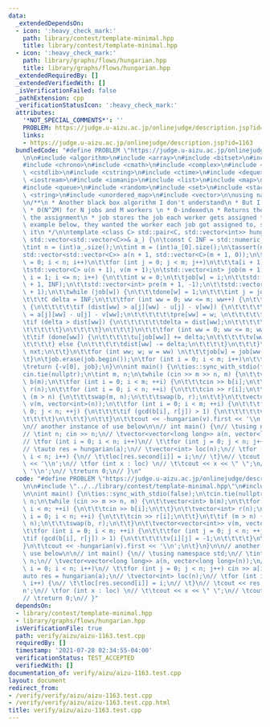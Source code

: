 ```yaml
---
data:
  _extendedDependsOn:
  - icon: ':heavy_check_mark:'
    path: library/contest/template-minimal.hpp
    title: library/contest/template-minimal.hpp
  - icon: ':heavy_check_mark:'
    path: library/graphs/flows/hungarian.hpp
    title: library/graphs/flows/hungarian.hpp
  _extendedRequiredBy: []
  _extendedVerifiedWith: []
  _isVerificationFailed: false
  _pathExtension: cpp
  _verificationStatusIcon: ':heavy_check_mark:'
  attributes:
    '*NOT_SPECIAL_COMMENTS*': ''
    PROBLEM: https://judge.u-aizu.ac.jp/onlinejudge/description.jsp?id=1163
    links:
    - https://judge.u-aizu.ac.jp/onlinejudge/description.jsp?id=1163
  bundledCode: "#define PROBLEM \"https://judge.u-aizu.ac.jp/onlinejudge/description.jsp?id=1163\"\
    \n\n#include <algorithm>\n#include <array>\n#include <bitset>\n#include <cassert>\n\
    #include <chrono>\n#include <cmath>\n#include <complex>\n#include <cstdio>\n#include\
    \ <cstdlib>\n#include <cstring>\n#include <ctime>\n#include <deque>\n#include\
    \ <iostream>\n#include <iomanip>\n#include <list>\n#include <map>\n#include <numeric>\n\
    #include <queue>\n#include <random>\n#include <set>\n#include <stack>\n#include\
    \ <string>\n#include <unordered_map>\n#include <vector>\n\nusing namespace std;\n\
    \n/**\n * Another black box algorithm I don't understand\n * But I can use \n\
    \ * O(N^2M) for N jobs and M workers \n * 0-indexed\n * Returns the cost, and\
    \ the assignment\n * job stores the job each worker gets assigned to\n * In the\
    \ example below, they wanted the worker each job got assigned to, so I inverted\
    \ it\n */\n\ntemplate <class C> std::pair<C, std::vector<int>> hungarian(const\
    \ std::vector<std::vector<C>>& a_) {\n\tconst C INF = std::numeric_limits<C>::max();\n\
    \tint n = (int)a_.size();\n\tint m = (int)a_[0].size();\n\tassert(n <= m);\n\t\
    std::vector<std::vector<C>> a(n + 1, std::vector<C>(m + 1, 0));\n\tfor (int i\
    \ = 0; i < n; i++)\n\t\tfor (int j = 0; j < m; j++)\n\t\t\ta[i + 1][j + 1] = a_[i][j];\n\
    \tstd::vector<C> u(n + 1), v(m + 1);\n\tstd::vector<int> job(m + 1);\n\tfor (int\
    \ i = 1; i <= n; i++) {\n\t\tint w = 0;\n\t\tjob[w] = i;\n\t\tstd::vector<C> dist(m\
    \ + 1, INF);\n\t\tstd::vector<int> pre(m + 1, -1);\n\t\tstd::vector<bool> done(m\
    \ + 1);\n\t\twhile (job[w]) {\n\t\t\tdone[w] = 1;\n\t\t\tint j = job[w], nxt;\n\
    \t\t\tC delta = INF;\n\t\t\tfor (int ww = 0; ww <= m; ww++) {\n\t\t\t\tif (!done[ww])\
    \ {\n\t\t\t\t\tif (dist[ww] > a[j][ww] - u[j] - v[ww]) {\n\t\t\t\t\t\tdist[ww]\
    \ = a[j][ww] - u[j] - v[ww];\n\t\t\t\t\t\tpre[ww] = w; \n\t\t\t\t\t}\n\t\t\t\t\
    \tif (delta > dist[ww]) {\n\t\t\t\t\t\tdelta = dist[ww];\n\t\t\t\t\t\tnxt = ww;\n\
    \t\t\t\t\t}\n\t\t\t\t}\n\t\t\t}\n\t\t\tfor (int ww = 0; ww <= m; ww++) {\n\t\t\
    \t\tif (done[ww]) {\n\t\t\t\t\tu[job[ww]] += delta;\n\t\t\t\t\tv[ww] -= delta;\n\
    \t\t\t\t} else {\n\t\t\t\t\tdist[ww] -= delta;\n\t\t\t\t}\n\t\t\t}\n\t\t\tw =\
    \ nxt;\n\t\t}\n\t\tfor (int ww; w; w = ww) \n\t\t\tjob[w] = job[ww = pre[w]];\n\
    \t}\n\tjob.erase(job.begin());\n\tfor (int i = 0; i < m; i++)\n\t\tjob[i]--;\n\
    \treturn {-v[0], job};\n}\n\nint main() {\n\tios::sync_with_stdio(false);\n\t\
    cin.tie(nullptr);\n\tint m, n;\n\twhile (cin >> m >> n, m) {\n\t\tvector<int>\
    \ b(m);\n\t\tfor (int i = 0; i < m; ++i) {\n\t\t\tcin >> b[i];\n\t\t}\n\t\tvector<int>\
    \ r(n);\n\t\tfor (int i = 0; i < n; ++i) {\n\t\t\tcin >> r[i];\n\t\t}\n\t\tif\
    \ (m > n) {\n\t\t\tswap(m, n);\n\t\t\tswap(b, r);\n\t\t}\n\t\tvector<vector<int>>\
    \ v(m, vector<int>(n));\n\t\tfor (int i = 0; i < m; ++i) {\n\t\t\tfor (int j =\
    \ 0; j < n; ++j) {\n\t\t\t\tif (gcd(b[i], r[j]) > 1) {\n\t\t\t\t\tv[i][j] = -1;\n\
    \t\t\t\t}\n\t\t\t}\n\t\t}\n\t\tcout << -hungarian(v).first << '\\n';\n\t}\n}\n\
    \n// another instance of use below\n\n// int main() {\n// \tusing namespace std;\n\
    // \tint n; cin >> n;\n// \tvector<vector<long long>> a(n, vector<long long>(n));\n\
    // \tfor (int i = 0; i < n; i++)\n// \t\tfor (int j = 0; j < n; j++) cin >> a[i][j];\n\
    // \tauto res = hungarian(a);\n// \tvector<int> loc(n);\n// \tfor (int i = 0;\
    \ i < n; i++) {\n// \t\tloc[res.second[i]] = i;\n// \t}\n// \tcout << res.first\
    \ << '\\n';\n// \tfor (int x : loc) \n// \t\tcout << x << \" \";\n// \tcout <<\
    \ '\\n';\n// \treturn 0;\n// }\n"
  code: "#define PROBLEM \"https://judge.u-aizu.ac.jp/onlinejudge/description.jsp?id=1163\"\
    \n\n#include \"../../library/contest/template-minimal.hpp\"\n#include \"../../library/graphs/flows/hungarian.hpp\"\
    \n\nint main() {\n\tios::sync_with_stdio(false);\n\tcin.tie(nullptr);\n\tint m,\
    \ n;\n\twhile (cin >> m >> n, m) {\n\t\tvector<int> b(m);\n\t\tfor (int i = 0;\
    \ i < m; ++i) {\n\t\t\tcin >> b[i];\n\t\t}\n\t\tvector<int> r(n);\n\t\tfor (int\
    \ i = 0; i < n; ++i) {\n\t\t\tcin >> r[i];\n\t\t}\n\t\tif (m > n) {\n\t\t\tswap(m,\
    \ n);\n\t\t\tswap(b, r);\n\t\t}\n\t\tvector<vector<int>> v(m, vector<int>(n));\n\
    \t\tfor (int i = 0; i < m; ++i) {\n\t\t\tfor (int j = 0; j < n; ++j) {\n\t\t\t\
    \tif (gcd(b[i], r[j]) > 1) {\n\t\t\t\t\tv[i][j] = -1;\n\t\t\t\t}\n\t\t\t}\n\t\t\
    }\n\t\tcout << -hungarian(v).first << '\\n';\n\t}\n}\n\n// another instance of\
    \ use below\n\n// int main() {\n// \tusing namespace std;\n// \tint n; cin >>\
    \ n;\n// \tvector<vector<long long>> a(n, vector<long long>(n));\n// \tfor (int\
    \ i = 0; i < n; i++)\n// \t\tfor (int j = 0; j < n; j++) cin >> a[i][j];\n// \t\
    auto res = hungarian(a);\n// \tvector<int> loc(n);\n// \tfor (int i = 0; i < n;\
    \ i++) {\n// \t\tloc[res.second[i]] = i;\n// \t}\n// \tcout << res.first << '\\\
    n';\n// \tfor (int x : loc) \n// \t\tcout << x << \" \";\n// \tcout << '\\n';\n\
    // \treturn 0;\n// }"
  dependsOn:
  - library/contest/template-minimal.hpp
  - library/graphs/flows/hungarian.hpp
  isVerificationFile: true
  path: verify/aizu/aizu-1163.test.cpp
  requiredBy: []
  timestamp: '2021-07-28 02:34:55-04:00'
  verificationStatus: TEST_ACCEPTED
  verifiedWith: []
documentation_of: verify/aizu/aizu-1163.test.cpp
layout: document
redirect_from:
- /verify/verify/aizu/aizu-1163.test.cpp
- /verify/verify/aizu/aizu-1163.test.cpp.html
title: verify/aizu/aizu-1163.test.cpp
---
```

